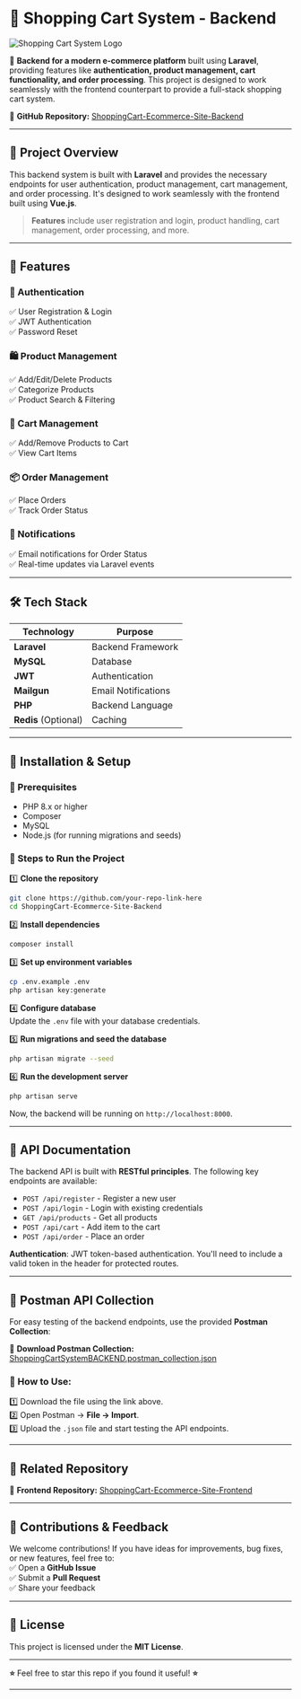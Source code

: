 
# 🛒 **Shopping Cart System - Backend**  

![Shopping Cart System Logo](https://github.com/user-attachments/assets/5ffc5adf-5259-4bfd-9cd3-a07d1d8c2d6c)  

🚀 **Backend for a modern e-commerce platform** built using **Laravel**, providing features like **authentication, product management, cart functionality, and order processing**. This project is designed to work seamlessly with the frontend counterpart to provide a full-stack shopping cart system.  

🔗 **GitHub Repository:** [ShoppingCart-Ecommerce-Site-Backend](https://github.com/zukoo52/ShoppingCart-Ecommerce-Site-Backend.git)  

---

## **🎨 Project Overview**  

This backend system is built with **Laravel** and provides the necessary endpoints for user authentication, product management, cart management, and order processing. It's designed to work seamlessly with the frontend built using **Vue.js**.

> **Features** include user registration and login, product handling, cart management, order processing, and more.

---

## **📌 Features**  

### **🔑 Authentication**  
✅ User Registration & Login  
✅ JWT Authentication  
✅ Password Reset  

### **🛍️ Product Management**  
✅ Add/Edit/Delete Products  
✅ Categorize Products  
✅ Product Search & Filtering  

### **🛒 Cart Management**  
✅ Add/Remove Products to Cart  
✅ View Cart Items  

### **📦 Order Management**  
✅ Place Orders  
✅ Track Order Status  

### **📧 Notifications**  
✅ Email notifications for Order Status  
✅ Real-time updates via Laravel events  

---

## **🛠️ Tech Stack**  

| **Technology** | **Purpose** |
|----------------|------------|
| **Laravel**    | Backend Framework |
| **MySQL**      | Database |
| **JWT**        | Authentication |
| **Mailgun**    | Email Notifications |
| **PHP**        | Backend Language |
| **Redis** (Optional) | Caching |

---

## **🚀 Installation & Setup**  

### **🔹 Prerequisites**  
- PHP 8.x or higher  
- Composer  
- MySQL  
- Node.js (for running migrations and seeds)  

### **🔹 Steps to Run the Project**  

1️⃣ **Clone the repository**  
```bash
git clone https://github.com/your-repo-link-here
cd ShoppingCart-Ecommerce-Site-Backend
```

2️⃣ **Install dependencies**  
```bash
composer install
```

3️⃣ **Set up environment variables**  
```bash
cp .env.example .env
php artisan key:generate
```

4️⃣ **Configure database**  
Update the `.env` file with your database credentials.

5️⃣ **Run migrations and seed the database**  
```bash
php artisan migrate --seed
```

6️⃣ **Run the development server**  
```bash
php artisan serve
```

Now, the backend will be running on `http://localhost:8000`.

---

## **📜 API Documentation**  

The backend API is built with **RESTful principles**. The following key endpoints are available:  

- `POST /api/register` - Register a new user  
- `POST /api/login` - Login with existing credentials  
- `GET /api/products` - Get all products  
- `POST /api/cart` - Add item to the cart  
- `POST /api/order` - Place an order  

**Authentication**: JWT token-based authentication. You'll need to include a valid token in the header for protected routes.

---

## **📌 Postman API Collection**  
For easy testing of the backend endpoints, use the provided **Postman Collection**:  

🔗 **Download Postman Collection:**  
[ShoppingCartSystemBACKEND.postman_collection.json](https://github.com/user-attachments/files/19025956/ShoppingCartSystemBACKEND.postman_collection.json)

### **📌 How to Use:**  
1️⃣ Download the file using the link above.  
2️⃣ Open Postman → **File → Import**.  
3️⃣ Upload the `.json` file and start testing the API endpoints.  

---

## **🔗 Related Repository**  
🔹 **Frontend Repository:** [ShoppingCart-Ecommerce-Site-Frontend](https://github.com/zukoo52/ShoppingCart-Ecommerse-site-Front-End-.git)  

---

## **📩 Contributions & Feedback**  

We welcome contributions! If you have ideas for improvements, bug fixes, or new features, feel free to:  
✅ Open a **GitHub Issue**  
✅ Submit a **Pull Request**  
✅ Share your feedback  

---

## **📌 License**  
This project is licensed under the **MIT License**.  

---

**⭐** Feel free to star this repo if you found it useful! **⭐**

---

